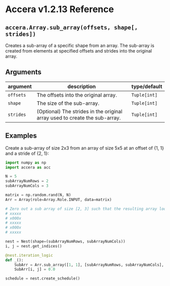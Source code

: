 [//]: # (Project: Accera)
[//]: # (Version: v1.2.13)

# Accera v1.2.13 Reference

## `accera.Array.sub_array(offsets, shape[, strides])`
Creates a sub-array of a specific shape from an array. The sub-array is created from elements at specified offsets and strides into the original array.

## Arguments

argument | description | type/default
--- | --- | ---
`offsets` | The offsets into the original array. | `Tuple[int]`
`shape` | The size of the sub-array. | `Tuple[int]`
`strides` | (Optional) The strides in the original array used to create the sub-array. | `Tuple[int]`

## Examples

Create a sub-array of size 2x3 from an array of size 5x5 at an offset of {1, 1} and a stride of {2, 1}:

```python
import numpy as np
import accera as acc

N = 5
subArrayNumRows = 2
subArrayNumCols = 3

matrix = np.random.rand(N, N)
Arr = Array(role=Array.Role.INPUT, data=matrix)

# Zero out a sub array of size [2, 3] such that the resulting array looks like this:
# xxxxx
# x000x
# xxxxx
# x000x
# xxxxx

nest = Nest(shape=(subArrayNumRows, subArrayNumCols))
i, j = nest.get_indices()

@nest.iteration_logic
def _():
    SubArr = Arr.sub_array([1, 1], [subArrayNumRows, subArrayNumCols], [2, 1])
    SubArr[i, j] = 0.0

schedule = nest.create_schedule()
```


<div style="page-break-after: always;"></div>
